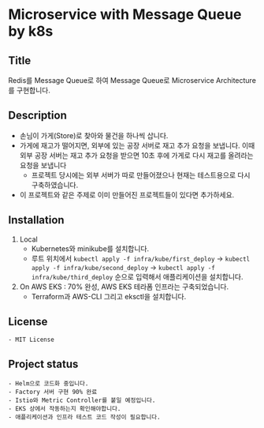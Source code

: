 # Microservice with Message Queue by k8s
## Title

Redis를 Message Queue로 하여 Message Queue로 Microservice Architecture를 구현합니다.

## Description

- 손님이 가게(Store)로 찾아와 물건을 하나씩 삽니다.
- 가게에 재고가 떨어지면, 외부에 있는 공장 서버로 재고 추가 요청을 보냅니다. 이때 외부 공장 서버는 재고 추가 요청을 받으면 10초 후에 가게로 다시 재고를 올려라는 요청을 보냅니다
    - 프로젝트 당시에는 외부 서버가 따로 만들어졌으나 현재는 테스트용으로 다시 구축하였습니다.
- 이 프로젝트와 같은 주제로 이미 만들어진 프로젝트들이 있다면 추가하세요.

## Installation

1. Local
    - Kubernetes와 minikube를 설치합니다.
    - 루트 위치에서 `kubectl apply -f infra/kube/first_deploy` -> `kubectl apply -f infra/kube/second_deploy` -> `kubectl apply -f infra/kube/third_deploy` 순으로 입력해서 애플리케이션을 설치합니다.
2. On AWS EKS : 70% 완성, AWS EKS 테라폼 인프라는 구축되었습니다.
    - Terraform과 AWS-CLI 그리고 eksctl을 설치합니다.

## License

    - MIT License

## Project status

    - Helm으로 코드화 중입니다.
    - Factory 서버 구현 90% 완료
    - Istio와 Metric Controller를 붙일 예정입니다.
    - EKS 상에서 작동하는지 확인해야합니다.
    - 애플리케이션과 인프라 테스트 코드 작성이 필요합니다.